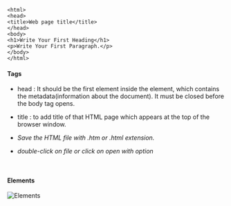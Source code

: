 ``` <!DOCTYPE>  
<html>  
<head>  
<title>Web page title</title>  
</head>  
<body>  
<h1>Write Your First Heading</h1>  
<p>Write Your First Paragraph.</p>  
</body>  
</html>
```
#### Tags
- head
: It should be the first element inside the <html> element, which contains the metadata(information about the document). It must be closed before the body tag opens.

- title
:  to add title of that HTML page which appears at the top of the browser window. 
  

- _Save the HTML file with .htm or .html extension._
- _double-click on file or click on open with option_
<br>

#### Elements
![Elements](https://static.javatpoint.com/htmlpages/images/html-building-blocks.png)
